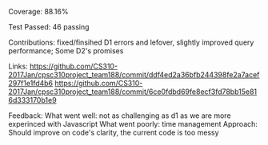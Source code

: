 Coverage: 88.16%

Test Passed: 46 passing

Contributions:
fixed/finsihed D1 errors and lefover, slightly improved query performance;
Some D2's promises

Links:
https://github.com/CS310-2017Jan/cpsc310project_team188/commit/ddf4ed2a36bfb244398fe2a7acef297f1e1fd4b6
https://github.com/CS310-2017Jan/cpsc310project_team188/commit/6ce0fdbd69fe8ecf3fd78bb15e816d333170b1e9

Feedback:
What went well:
not as challenging as d1 as we are more experinced with Javascript 
What went poorly:
time management
Approach:
Should improve on code's clarity, the current code is too messy